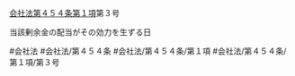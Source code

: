 [会社法第４５４条第１項](会社法＿＿＿＿第４５４条第１項)第３号

当該剰余金の配当がその効力を生ずる日


#会社法
#会社法/第４５４条
#会社法/第４５４条/第１項
#会社法/第４５４条/第１項/第３号
